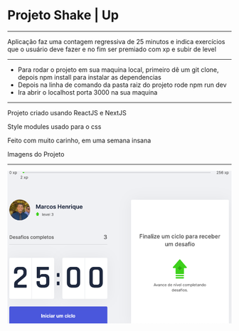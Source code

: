 <h1>Projeto Shake | Up</h1>
<hr>
<p>Aplicação faz uma contagem regressiva de 25 minutos e indica exercícios que o usuário deve fazer e no fim ser premiado com xp e subir de level</p>

<hr>
<ul>
  <li>Para rodar o projeto em sua maquina local, primeiro dê um git clone, depois npm install para instalar as dependencias</li>
  <li>Depois na linha de comando da pasta raiz do projeto rode npm run dev</li>
  <li>Ira abrir o localhost porta 3000 na sua maquina</li>
</ul>
<hr>
<p>Projeto criado usando ReactJS e NextJS</p>
<p>Style modules usado para o css</p>
<p>Feito com muito carinho, em uma semana insana</p>
<p>Imagens do Projeto</p>
<hr>
<img src='./Pagina do projeto.png' alt='Home da Aplicação'>

